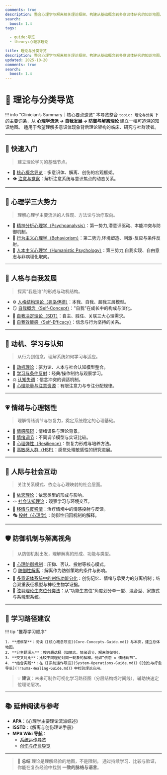 ```yaml
---
comments: true
description: 整合心理学与解离相关理论框架，构建从基础概念到多意识体研究的知识地图，帮助读者建立系统化理解路径。
search:
  boost: 1.4
tags:

  - guide:导览
  - theory:心理学理论

title: 理论与分类导览
description: 整合心理学与解离相关理论框架，构建从基础概念到多意识体研究的知识地图，帮助读者建立系统化理解路径。
updated: 2025-10-20
comments: true
search:
  boost: 1.4
---
```


# 🧩 理论与分类导览

!!! info "Clinician’s Summary｜核心要点速览"
    本导览整合 `topic: 理论与分类` 下的主要词条，从 **心理学流派 → 自我发展 → 防御与解离理论**
    建立一幅可追溯的知识地图。
    适用于希望理解多意识体现象背后理论架构的临床、研究与社群读者。

---

## 🚀 快速入门

> 建立理论学习的基础节点。

- 🧭 [核心概念导览](Core-Concepts-Guide.md)：多意识体、解离、创伤的宏观框架。
- 👁️ [注意与觉察](Attention-Awareness.md)：解析注意系统与意识焦点的动态关系。

---

## 🧠 心理学三大势力

> 理解心理学主要流派的人性观、方法论与治疗取向。

- 🧠 [精神分析心理学（Psychoanalysis）](Psychoanalysis.md)：第一势力,潜意识驱动、本能冲突与防御机制。
- 🧪 [行为主义心理学（Behaviorism）](Behaviorism.md)：第二势力,环境塑造、刺激-反应与条件反射。
- 🌼 [人本主义心理学（Humanistic Psychology）](Humanistic-Psychology.md)：第三势力,自我实现、自由意志与非病理化取向。

---

## 🧠 人格与自我发展

> 探索"我是谁"的形成与动机结构。

- ⚙️ [人格结构理论（弗洛伊德）](Personality-Structure-Theory.md)：本我、自我、超我三层模型。
- 🪞 [自我概念（Self-Concept）](Self-Concept.md)："自我"在成长中的构成与演化。
- 🔑 [自我决定理论（SDT）](Self-Determination-Theory.md)：自主、胜任、关联三大心理需求。
- 💪 [自我效能感（Self-Efficacy）](Self-Efficacy.md)：信念与行为坚持的关系。

---

## 🔄 动机、学习与认知

> 从行为到信念，理解系统如何学习与适应。

- 🚀 [动机理论](Motivation-Theories.md)：驱力论、人本与社会认知模型整合。
- 🧩 [学习与条件反射](Learning-Conditioning.md)：经典/操作制约与观察学习。
- ⚖️ [认知失调](Cognitive-Dissonance.md)：信念冲突的调适机制。
- 🔋 [心理能量与注意资源](Psychic-Energy-Attention.md)：有限注意力与专注分配规律。

---

## 💗 情绪与心理韧性

> 理解情绪调节与恢复力，奠定系统稳定的心理基础。

- 🌈 [情感障碍](Mood-Disorders.md)：情绪谱系与理论背景。
- 🌿 [情绪调节](Emotion-Regulation.md)：不同调节模型与实证比较。
- 🧘 [心理弹性（Resilience）](Psychological-Resilience.md)：恢复力形成与培养方法。
- 🦋 [高敏感人群（HSP）](Highly-Sensitive-Person.md)：感觉处理敏感性的研究进展。

---

## 🤝 人际与社会互动

> 关注关系模式、依恋与心理映射的社会层面。

- 🧸 [依恋理论](Attachment-Theory.md)：依恋类型的形成与影响。
- 🪢 [社会认知理论](Social-Cognitive-Theory.md)：观察学习与环境交互。
- 💬 [移情与反移情](Transference-Countertransference.md)：治疗情境中的情感投射与反馈。
- 🎭 [投射（心理学）](Projection-Psychology.md)：防御性归因机制的解释。

---

## 🛡️ 防御机制与解离视角

> 从防御机制出发，理解解离的形成、功能与类型。

- 🧩 [心理防御机制](Defense-Mechanisms.md)：压抑、否认、投射等核心模式。
- 🪞 [防御性解离](Defensive-Dissociation.md)：解离作为防御策略的条件与影响。
- 🧬 [多意识体系统中的创伤功能分化](Functional-Dissociation-of-Trauma-in-Plural-Systems.md)：创伤记忆、情绪与承受力的分离机制；结合双重表征模型与神经生物学证据。
- 🧭 [弦羽理论生态位分类法](Xianyu-Theory-Niche-Classification.md)：从“功能生态位”角度划分单一型、混合型、家族式与系魂型系统。

---

## 🧩 学习路径建议

!!! tip "推荐学习顺序"

    1. **搭框架**：阅读《[核心概念导览](Core-Concepts-Guide.md)》与本页，建立总体地图。
    2. **分主题深入**：按兴趣选择（如依恋、情绪调节、解离防御等）。
    3. **交叉对比**：比较不同理论对同一现象的解释，例如“依恋 × 情绪调节”。
    4. **结合实践**：在《[系统运作导览](System-Operations-Guide.md)》《[创伤与疗愈导览](Trauma-Healing-Guide.md)》中检验理论应用。

> 💡 **建议**：未来可制作可视化学习路径图（分层结构或时间线），辅助快速定位理论层次。

---

## 📚 延伸阅读与参考

- **APA**：《心理学主要理论流派综述》
- **ISSTD**：《解离与创伤理论手册》
- **MPS Wiki 导航**：
    - [系统运作导览](System-Operations-Guide.md)
    - [创伤与疗愈导览](Trauma-Healing-Guide.md)

---

> 🧭 **总结**
> 理论是理解经验的地图，不是限制。
> 通过持续学习、比较与验证，
> 你能在复杂经验中找到 **一致的脉络与语言**。